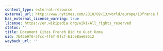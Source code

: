 ```yaml
---
content_type: external-resource
external_url: http://www.nytimes.com/2010/09/13/world/europe/13france.html
has_external_license_warning: true
license: https://en.wikipedia.org/wiki/All_rights_reserved
status: ''
title: Document Cites French Bid to Oust Roma
uid: 7b46b9f0-5fcc-4f6f-8fcf-b1ce8ae68612
wayback_url: ''
---
```

